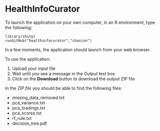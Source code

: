 # HealthInfoCurator

To launch the application on your own computer, in an R environment, type the following:

```
library(shiny)
runGitHub("healthinfocurator","chaninn")
```
In a few moments, the application should launch from your web browser.

To use the application:
1. Upload your input file
2. Wait until you see a message in the Output text box
3. Click on the **Download** button to download the output ZIP file

In the *ZIP file* you should be able to find the following files:
- missing_data_removed.txt
- pca_variance.txt
- pca_loadings.txt
- pca_scores.txt
- rf_rule.txt
- decision_tree.pdf
